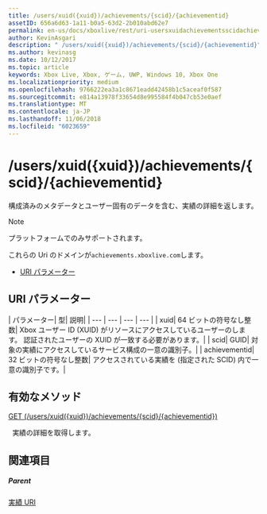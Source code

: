 ```yaml
---
title: /users/xuid({xuid})/achievements/{scid}/{achievementid}
assetID: 656a6d63-1a11-b0a5-63d2-2b010abd62e7
permalink: en-us/docs/xboxlive/rest/uri-usersxuidachievementsscidachievementid.html
author: KevinAsgari
description: " /users/xuid({xuid})/achievements/{scid}/{achievementid}"
ms.author: kevinasg
ms.date: 10/12/2017
ms.topic: article
keywords: Xbox Live, Xbox, ゲーム, UWP, Windows 10, Xbox One
ms.localizationpriority: medium
ms.openlocfilehash: 9766222ea3a1c8671eadd42458b1c5aceaf0f587
ms.sourcegitcommit: e814a13978f33654d8e995584f4b047cb53e0aef
ms.translationtype: MT
ms.contentlocale: ja-JP
ms.lasthandoff: 11/06/2018
ms.locfileid: "6023659"
---
```

# <a name="usersxuidxuidachievementsscidachievementid"></a>/users/xuid({xuid})/achievements/{scid}/{achievementid}
構成済みのメタデータとユーザー固有のデータを含む、実績の詳細を返します。 

> [!NOTE] 
> プラットフォームでのみサポートされます。 

 
これらの Uri のドメインが`achievements.xboxlive.com`します。
 
  * [URI パラメーター](#ID4E2)
 
<a id="ID4E2"></a>

 
## <a name="uri-parameters"></a>URI パラメーター
 
| パラメーター| 型| 説明| 
| --- | --- | --- | --- | 
| xuid| 64 ビットの符号なし整数| Xbox ユーザー ID (XUID) がリソースにアクセスしているユーザーのします。 認証されたユーザーの XUID が一致する必要があります。| 
| scid| GUID| 対象の実績にアクセスしているサービス構成の一意の識別子。| 
| achievementid| 32 ビットの符号なし整数| アクセスされている実績を (指定された SCID) 内で一意の識別子です。| 
  
<a id="ID4EMC"></a>

 
## <a name="valid-methods"></a>有効なメソッド

[GET (/users/xuid({xuid})/achievements/{scid}/{achievementid})](uri-usersxuidachievementsscidachievementidget.md)

&nbsp;&nbsp;実績の詳細を取得します。
 
<a id="ID4EWC"></a>

 
## <a name="see-also"></a>関連項目
 
<a id="ID4EYC"></a>

 
##### <a name="parent"></a>Parent 

[実績 URI](atoc-reference-achievementsv2.md)

   